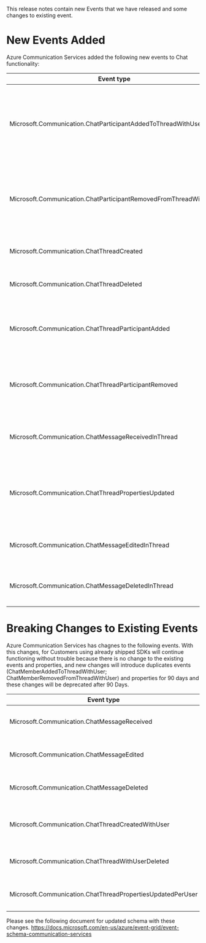 This release notes contain new Events that we have released and some changes to existing event.

# New Events Added
Azure Communication Services added the following new events to Chat functionality:

| Event type                                                  | Description                                                                                    |
| ----------------------------------------------------------- | ---------------------------------------------------------------------------------------------- |
| Microsoft.Communication.ChatParticipantAddedToThreadWithUser|  Published for a user when a new  participant is added to a chat thread, that the user is part of.|
| Microsoft.Communication.ChatParticipantRemovedFromThreadWithUser |  Published for a user when a participant is removed from a chat thread, that the user is part of. |
| Microsoft.Communication.ChatThreadCreated  | Published when a chat thread is created  |
| Microsoft.Communication.ChatThreadDeleted| Published when a chat thread is deleted  |
| Microsoft.Communication.ChatThreadParticipantAdded | Published when a new participant is added to a chat thread  |
| Microsoft.Communication.ChatThreadParticipantRemoved | Published when a new participant is added to a chat thread.  |  
| Microsoft.Communication.ChatMessageReceivedInThread | Published when a message is received in a chat thread  |    
| Microsoft.Communication.ChatThreadPropertiesUpdated| Published when a chat thread's properties like topic are updated.|    
| Microsoft.Communication.ChatMessageEditedInThread | Published when a message is edited in a chat thread |  
| Microsoft.Communication.ChatMessageDeletedInThread | Published when a message is deleted in  a chat thread  | 

# Breaking Changes to Existing Events 
Azure Communication Services has chagnes to the following events. With this changes, for Customers using already shipped SDKs will continue functioning without trouble because there is no change to the existing events and properties, and new changes will introduce  duplicates events (ChatMemberAddedToThreadWithUser;
ChatMemberRemovedFromThreadWithUser) and properties for 90 days and these changes will be deprecated after 90 Days. 

| Event type                                                  | Property Changes                                                                               |
| ----------------------------------------------------------- | ---------------------------------------------------------------------------------------------- |
| Microsoft.Communication.ChatMessageReceived                 | senderId  => senderCommunicationIdentifier; recipientId => recipientCommunicationIdentifier    |
| Microsoft.Communication.ChatMessageEdited                   | senderId  => senderCommunicationIdentifier; recipientId => recipientCommunicationIdentifier    |
| Microsoft.Communication.ChatMessageDeleted                  | senderId  => senderCommunicationIdentifier; recipientId => recipientCommunicationIdentifier    |
| Microsoft.Communication.ChatThreadCreatedWithUser           | createdBy => createdByCommunicationIdentifier; members => participants ; recipientId => recipientCommunicationIdentifier         |
| Microsoft.Communication.ChatThreadWithUserDeleted           | deletedBy => deletedByCommunicationIdentifier; recipientId => recipientCommunicationIdentifier         |                           |
| Microsoft.Communication.ChatThreadPropertiesUpdatedPerUser  | editedBy => editedByCommunicationIdentifier; recipientId => recipientCommunicationIdentifier              |

Please see the following document for updated schema with these changes.
https://docs.microsoft.com/en-us/azure/event-grid/event-schema-communication-services
